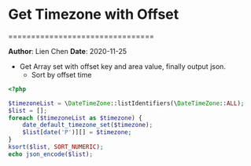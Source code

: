 # Get Timezone with Offset
================================

**Author**: Lien Chen  **Date**: 2020-11-25

* Get Array set with offset key and area value, finally output json.
    * Sort by offset time

```php
<?php

$timezoneList = \DateTimeZone::listIdentifiers(\DateTimeZone::ALL);
$list = [];
foreach ($timezoneList as $timezone) {
    date_default_timezone_set($timezone);
    $list[date('P')][] = $timezone;
}
ksort($list, SORT_NUMERIC);
echo json_encode($list);
```